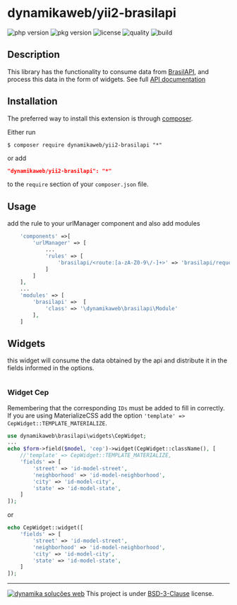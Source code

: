 dynamikaweb/yii2-brasilapi
=========================
![php version](https://img.shields.io/packagist/php-v/dynamikaweb/yii2-brasilapi)
![pkg version](https://img.shields.io/packagist/v/dynamikaweb/yii2-brasilapi)
![license](https://img.shields.io/packagist/l/dynamikaweb/yii2-brasilapi)
![quality](https://img.shields.io/scrutinizer/quality/g/dynamikaweb/yii2-brasilapi)
![build](https://img.shields.io/scrutinizer/build/g/dynamikaweb/yii2-brasilapi)

Description
-----------
This library has the functionality to consume data from [BrasilAPI](https://brasilapi.com.br/), and process this data in the form of widgets. See full [API documentation](https://brasilapi.com.br/docs)

Installation
------------
The preferred way to install this extension is through [composer](http://getcomposer.org/download/).

Either run

```SHELL
$ composer require dynamikaweb/yii2-brasilapi "*"
```

or add

```JSON
"dynamikaweb/yii2-brasilapi": "*"
```

to the `require` section of your `composer.json` file.

Usage
-----

add the rule to your urlManager component and also add modules
```PHP
    'components' =>[
        'urlManager' => [
            ...
            'rules' => [
                'brasilapi/<route:[a-zA-Z0-9\/-]+>' => 'brasilapi/request/index',
            ]
        ]
    ],
    ...
    'modules' => [
        'brasilapi' =>  [
            'class' => '\dynamikaweb\brasilapi\Module'
        ],
    ]
```

Widgets
-------
this widget will consume the data obtained by the api and distribute it in the fields informed in the options. 

```PHP

```

### Widget Cep
Remembering that the corresponding `IDs` must be added to fill in correctly.
If you are using MaterializeCSS add the option `'template' => CepWidget::TEMPLATE_MATERIALIZE`.

```PHP
use dynamikaweb\brasilapi\widgets\CepWidget;
...
echo $form->field($model, 'cep')->widget(CepWidget::className(), [
    //'template' => CepWidget::TEMPLATE_MATERIALIZE,
    'fields' => [
        'street' => 'id-model-street',
        'neighborhood' => 'id-model-neighborhood',
        'city' => 'id-model-city',
        'state' => 'id-model-state',
    ]
]);
```
or
```PHP
echo CepWidget::widget([
    'fields' => [
        'street' => 'id-model-street',
        'neighborhood' => 'id-model-neighborhood',
        'city' => 'id-model-city',
        'state' => 'id-model-state',
    ]
]);

```

--------------------------------------------------------------------------------------------------------------
[![dynamika soluções web](https://avatars.githubusercontent.com/dynamikaweb?size=12)](https://dynamika.com.br)
This project is under [BSD-3-Clause](https://opensource.org/licenses/BSD-3-Clause) license.
